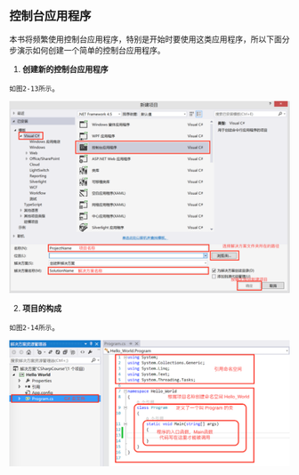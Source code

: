 ## 控制台应用程序

本书将频繁使用控制台应用程序，特别是开始时要使用这类应用程序，所以下面分步演示如何创建一个简单的控制台应用程序。

1. **创建新的控制台应用程序**

``如图2-13所示``。

![图2-13](/assets/2-13.png)

2. **项目的构成**

``如图2-14所示``。

![图2-14](/assets/2-14.png)
